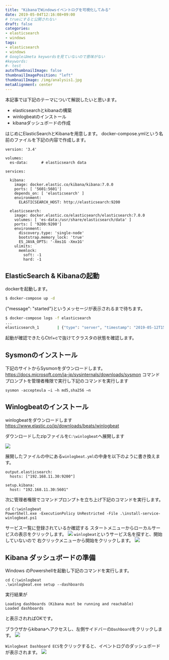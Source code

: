 ```yaml
---
title: "KibanaでWindowsイベントログを可視化してみる"
date: 2019-05-04T12:16:08+09:00
# trueにすると公開されない
draft: false
categories:
- elasticsearch
- windows
tags:
- elasticsearch
- windows
# Googleはmeta keywordsを見ていないので意味がない
#keywords:
#- test
autoThumbnailImage: false
thumbnailImagePosition: "left"
thumbnailImage: /img/analysis1.jpg
metaAlignment: center
---
```

本記事では下記のテーマについて解説したいと思います。

* elasticsearchとkibanaの構築
* winlogbeatのインストール
* kibanaダッシュボードの作成

<!--more-->

はじめにElasticSearchとKibanaを用意します。
docker-compose.ymlという名前のファイルを下記の内容で作成します。

```
version: '3.4'

volumes:
  es-data:      # elasticsearch data

services:

  kibana:
    image: docker.elastic.co/kibana/kibana:7.0.0
    ports: [ '5601:5601']
    depends_on: [ 'elasticsearch' ]
    environment:
      ELASTICSEARCH_HOST: http://elasticsearch:9200

  elasticsearch:
    image: docker.elastic.co/elasticsearch/elasticsearch:7.0.0
    volumes: [ 'es-data:/usr/share/elasticsearch/data' ]
    ports: [ '9200:9200']
    environment:
      discovery.type: 'single-node'
      bootstrap.memory_lock: 'true'
      ES_JAVA_OPTS: '-Xms1G -Xmx1G'
    ulimits:
      memlock:
        soft: -1
        hard: -1

```

## ElasticSearch & Kibanaの起動
dockerを起動します。
```bash
$ docker-compose up -d
```
{"message": "started"}というメッセージが表示されるまで待ちます。
```bash
$ docker-compose logs -f elasticsearch
...
elasticsearch_1        | {"type": "server", "timestamp": "2019-05-12T15:14:17,587+0000", "level": "INFO", "component": "o.e.n.Node", "cluster.name": "docker-cluster", "node.name": "elasticsearch", "cluster.uuid": "9AIA4GPNTXegM81GvGx9yw", "node.id": "Sze63DhdRDus_m4dsjLFGQ",  "message": "started"  }
```
起動が確認できたらCtrl+cで抜けてクラスタの状態を確認します。

## Sysmonのインストール
下記のサイトからSysmonをダウンロードします。
https://docs.microsoft.com/ja-jp/sysinternals/downloads/sysmon
コマンドプロンプトを管理者権限で実行し下記のコマンドを実行します
```shell
sysmon -accepteula –i –h md5,sha256 –n
```

## Winlogbeatのインストール
winlogbeatをダウンロードします
https://www.elastic.co/jp/downloads/beats/winlogbeat

ダウンロードしたzipファイルを`C:\winlogbeat`へ展開します

![](https://i.imgur.com/PFJbMWJ.png)

展開したファイルの中にある`winlogbeat.yml`の中身を以下のように書き換えます。
```
output.elasticsearch:
  hosts: ["192.168.11.30:9200"]

setup.kibana:
  host: "192.168.11.30:5601"
```


次に管理者権限でコマンドプロンプトを立ち上げ下記のコマンドを実行します。
```
cd C:\winlogbeat
PowerShell.exe -ExecutionPolicy UnRestricted -File .\install-service-winlogbeat.ps1
```

サービス一覧に登録されているか確認する
スタートメニューからローカルサービスの表示をクリックします。
![](https://i.imgur.com/wL3rgZZ.png)
`winlogbeat`というサービス名を探すと、開始していないので
右クリックメニューから開始をクリックします。
![](https://i.imgur.com/PcKzOdn.png)


## Kibana ダッシュボードの準備
Windows のPowershellを起動し下記のコマンドを実行します。
```
cd C:\winlogbeat
.\winlogbeat.exe setup --dashboards
```
実行結果が
```
Loading dashboards (Kibana must be running and reachable)
Loaded dashboards

```
と表示されればOKです。


ブラウザからkibanaへアクセスし、左側サイドバーの`Dashboard`をクリックします。
![](https://i.imgur.com/N1k9lLE.png)

`Winlogbeat Dashboard ECS`をクリックすると、イベントログのダッシュボードが表示されます。
![](https://i.imgur.com/3D4SX1h.png)
